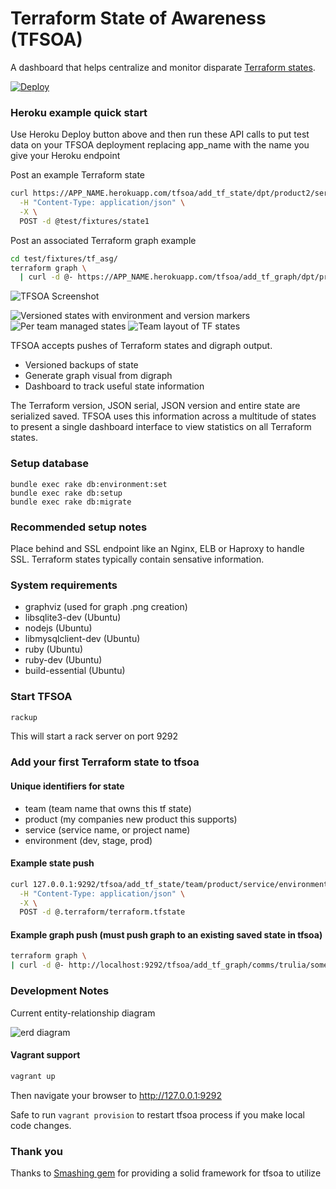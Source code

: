 # Terraform State of Awareness (TFSOA)

A dashboard that helps centralize and monitor disparate [Terraform states](https://www.terraform.io/docs/state/).

[![Deploy](https://www.herokucdn.com/deploy/button.svg)](https://heroku.com/deploy) 

### Heroku example quick start

Use Heroku Deploy button above and then run these API calls to put test data on your TFSOA deployment
replacing app_name with the name you give your Heroku endpoint

Post an example Terraform state
```bash
curl https://APP_NAME.herokuapp.com/tfsoa/add_tf_state/dpt/product2/service1/dev/ \
  -H "Content-Type: application/json" \
  -X \
  POST -d @test/fixtures/state1
```

Post an associated Terraform graph example
```bash
cd test/fixtures/tf_asg/ 
terraform graph \
  | curl -d @- https://APP_NAME.herokuapp.com/tfsoa/add_tf_graph/dpt/product2/service1/dev/
```

<img alt="TFSOA Screenshot" src="https://cloud.githubusercontent.com/assets/26415029/23921750/033ff2b2-08bd-11e7-9d78-632edc2c243b.png">

![Versioned states with environment and version markers](https://cloud.githubusercontent.com/assets/538171/24389114/03a1eaf4-1334-11e7-9a44-367f5d6233c2.jpg)
![Per team managed states](https://cloud.githubusercontent.com/assets/538171/24389121/164dcdbc-1334-11e7-9052-184287bc5ed0.jpg)
![Team layout of TF states](https://cloud.githubusercontent.com/assets/538171/24389129/1ba96988-1334-11e7-8abf-b3c47f43ff27.jpg)

TFSOA accepts pushes of Terraform states and digraph output.

* Versioned backups of state
* Generate graph visual from digraph
* Dashboard to track useful state information

The Terraform version, JSON serial, JSON version and entire state are serialized saved. TFSOA uses
this information across a multitude of states to present a single dashboard interface
to view statistics on all Terraform states.


### Setup database

```
bundle exec rake db:environment:set
bundle exec rake db:setup
bundle exec rake db:migrate
```

### Recommended setup notes

Place behind and SSL endpoint like an Nginx, ELB or Haproxy to handle SSL. Terraform states typically contain sensative information.

### System requirements

* graphviz (used for graph .png creation)
* libsqlite3-dev (Ubuntu)
* nodejs (Ubuntu)
* libmysqlclient-dev (Ubuntu)
* ruby (Ubuntu)
* ruby-dev (Ubuntu)
* build-essential (Ubuntu)

### Start TFSOA

```bash
rackup
```

This will start a rack server on port 9292

### Add your first Terraform state to tfsoa

#### Unique identifiers for state

* team (team name that owns this tf state)
* product (my companies new product this supports)
* service (service name, or project name)
* environment (dev, stage, prod)


#### Example state push

```bash
curl 127.0.0.1:9292/tfsoa/add_tf_state/team/product/service/environment/ \
  -H "Content-Type: application/json" \
  -X \
  POST -d @.terraform/terraform.tfstate
```

#### Example graph push (must push graph to an existing saved state in tfsoa)

```bash
terraform graph \
| curl -d @- http://localhost:9292/tfsoa/add_tf_graph/comms/trulia/someservice/prod/
```

### Development Notes

Current entity-relationship diagram

<img alt="erd diagram" src="https://cloud.githubusercontent.com/assets/26415029/24062446/d3de1626-0b18-11e7-9b96-2bde9bc79124.png">

#### Vagrant support

```bash
vagrant up
```
Then navigate your browser to http://127.0.0.1:9292

Safe to run ```vagrant provision``` to restart tfsoa process if you make local code changes.

### Thank you

Thanks to [Smashing gem](https://github.com/Smashing/smashing) for providing a solid framework for tfsoa to utilize

